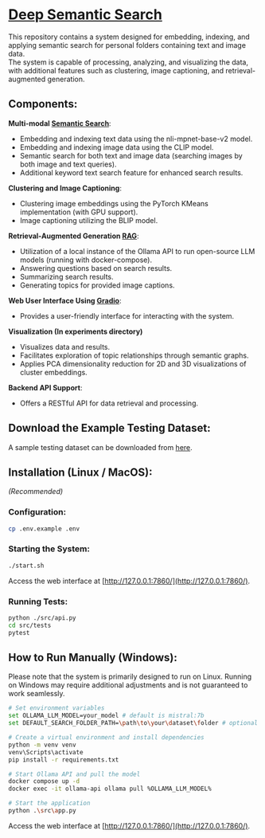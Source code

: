 # [Deep Semantic Search](https://github.com/Harduex/deep-semantic-search)

This repository contains a system designed for embedding, indexing, and applying semantic search for personal folders containing text and image data.<br>
The system is capable of processing, analyzing, and visualizing the data, with additional features such as clustering, image captioning, and retrieval-augmented generation.

## Components:

**Multi-modal [Semantic Search](https://en.wikipedia.org/wiki/Semantic_search)**:

- Embedding and indexing text data using the nli-mpnet-base-v2 model.
- Embedding and indexing image data using the CLIP model.
- Semantic search for both text and image data (searching images by both image and text queries).
- Additional keyword text search feature for enhanced search results.

**Clustering and Image Captioning**:

- Clustering image embeddings using the PyTorch KMeans implementation (with GPU support).
- Image captioning utilizing the BLIP model.

**Retrieval-Augmented Generation [RAG](https://blogs.nvidia.com/blog/what-is-retrieval-augmented-generation/)**:

- Utilization of a local instance of the Ollama API to run open-source LLM models (running with docker-compose).
- Answering questions based on search results.
- Summarizing search results.
- Generating topics for provided image captions.

**Web User Interface Using [Gradio](https://gradio.app/)**:

- Provides a user-friendly interface for interacting with the system.

**Visualization (In experiments directory)**

- Visualizes data and results.
- Facilitates exploration of topic relationships through semantic graphs.
- Applies PCA dimensionality reduction for 2D and 3D visualizations of cluster embeddings.

**Backend API Support**:

- Offers a RESTful API for data retrieval and processing.

## Download the Example Testing Dataset:

A sample testing dataset can be downloaded from [here](https://drive.google.com/file/d/150JAF09H_Dg4Q-fzqmvhB1vJ3Nvf7RYr).

## Installation (Linux / MacOS):

*(Recommended)*

### Configuration:

```bash
cp .env.example .env
```

### Starting the System:

```bash
./start.sh
```

Access the web interface at [http://127.0.0.1:7860/](http://127.0.0.1:7860/).

### Running Tests:

```bash
python ./src/api.py
cd src/tests
pytest
```

## How to Run Manually (Windows):

Please note that the system is primarily designed to run on Linux. Running on Windows may require additional adjustments and is not guaranteed to work seamlessly.

```bash
# Set environment variables
set OLLAMA_LLM_MODEL=your_model # default is mistral:7b
set DEFAULT_SEARCH_FOLDER_PATH=\path\to\your\dataset\folder # optional

# Create a virtual environment and install dependencies
python -m venv venv
venv\Scripts\activate
pip install -r requirements.txt

# Start Ollama API and pull the model
docker compose up -d
docker exec -it ollama-api ollama pull %OLLAMA_LLM_MODEL%

# Start the application
python .\src\app.py
```

Access the web interface at [http://127.0.0.1:7860/](http://127.0.0.1:7860/).
